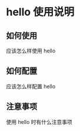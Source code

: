 # hello 使用说明 #

## 如何使用 ##

应该怎么样使用 hello

## 如何配置 ##

应该怎么样配置 hello

## 注意事项 ##

使用 hello 时有什么注意事项
